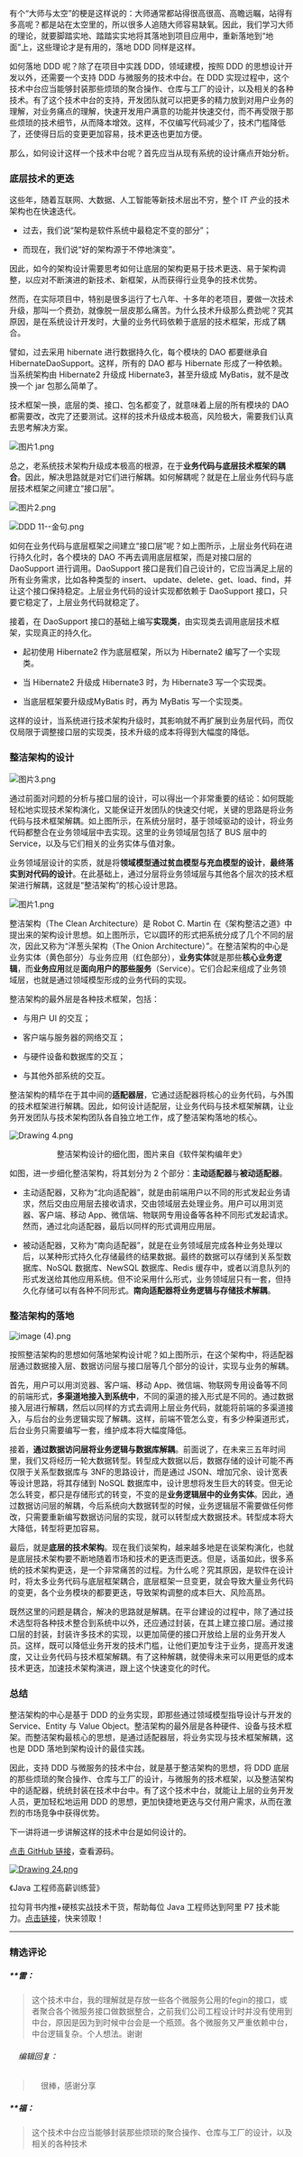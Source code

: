 <p data-nodeid="6485" class="">有个“大师与太空”的梗是这样说的：大师通常都站得很高很高、高瞻远瞩，站得有多高呢？都是站在太空里的，所以很多人追随大师容易缺氧。因此，我们学习大师的理论，就要脚踏实地、踏踏实实地将其落地到项目应用中，重新落地到“地面”上，这些理论才是有用的，落地 DDD 同样是这样。</p>
<p data-nodeid="6486">如何落地 DDD 呢？除了在项目中实践 DDD，领域建模，按照 DDD 的思想设计开发以外，还需要一个支持 DDD 与微服务的技术中台。在 DDD 实现过程中，这个技术中台应当能够封装那些烦琐的聚合操作、仓库与工厂的设计，以及相关的各种技术。有了这个技术中台的支持，开发团队就可以把更多的精力放到对用户业务的理解，对业务痛点的理解，快速开发用户满意的功能并快速交付，而不再受限于那些烦琐的技术细节，从而降本增效。这样，不仅编写代码减少了，技术门槛降低了，还使得日后的变更更加容易，技术更迭也更加方便。</p>
<p data-nodeid="6487">那么，如何设计这样一个技术中台呢？首先应当从现有系统的设计痛点开始分析。</p>
<h3 data-nodeid="6488">底层技术的更迭</h3>
<p data-nodeid="6489">这些年，随着互联网、大数据、人工智能等新技术层出不穷，整个 IT 产业的技术架构也在快速迭代。</p>
<ul data-nodeid="6490">
<li data-nodeid="6491">
<p data-nodeid="6492">过去，我们说“架构是软件系统中最稳定不变的部分”；</p>
</li>
<li data-nodeid="6493">
<p data-nodeid="6494">而现在，我们说“好的架构源于不停地演变”。</p>
</li>
</ul>
<p data-nodeid="6495">因此，如今的架构设计需要思考如何让底层的架构更易于技术更迭、易于架构调整，以应对不断演进的新技术、新框架，从而获得行业竞争的技术优势。</p>
<p data-nodeid="6496">然而，在实际项目中，特别是很多运行了七八年、十多年的老项目，要做一次技术升级，那叫一个费劲，就像脱一层皮那么痛苦。为什么技术升级那么费劲呢？究其原因，是在系统设计开发时，大量的业务代码依赖于底层的技术框架，形成了耦合。</p>
<p data-nodeid="6497">譬如，过去采用 hibernate 进行数据持久化，每个模块的 DAO 都要继承自 HibernateDaoSupport。这样，所有的 DAO 都与 Hibernate 形成了一种依赖。当系统架构由 Hibernate2 升级成 Hibernate3，甚至升级成 MyBatis，就不是改换一个 jar 包那么简单了。</p>
<p data-nodeid="6498">技术框架一换，底层的类、接口、包名都变了，就意味着上层的所有模块的 DAO 都需要改，改完了还要测试。这样的技术升级成本极高，风险极大，需要我们认真去思考解决方案。</p>
<p data-nodeid="6499"><img src="https://s0.lgstatic.com/i/image2/M01/03/7F/CgpVE1_cU7qANfJ9AAGBoHYkAH4499.png" alt="图片1.png" data-nodeid="6566"></p>
<p data-nodeid="6500">总之，老系统技术架构升级成本极高的根源，在于<strong data-nodeid="6572">业务代码与底层技术框架的耦合</strong>。因此，解决思路就是对它们进行解耦。如何解耦呢？就是在上层业务代码与底层技术框架之间建立“接口层”。</p>
<p data-nodeid="6501"><img src="https://s0.lgstatic.com/i/image2/M01/03/7D/Cip5yF_cU9WAcI51AAG19Z4AMUk696.png" alt="图片2.png" data-nodeid="6575"></p>
<p data-nodeid="6502"><img src="https://s0.lgstatic.com/i/image/M00/8B/1C/CgqCHl_bMT-AGb0pAAEhTDqU53U764.png" alt="DDD 11--金句.png" data-nodeid="6578"></p>
<p data-nodeid="6503">如何在业务代码与底层框架之间建立“接口层”呢？如上图所示，上层业务代码在进行持久化时，各个模块的 DAO 不再去调用底层框架，而是对接口层的 DaoSupport 进行调用。DaoSupport 接口是我们自己设计的，它应当满足上层的所有业务需求，比如各种类型的 insert、 update、delete、get、load、find，并让这个接口保持稳定。上层业务代码的设计实现都依赖于 DaoSupport 接口，只要它稳定了，上层业务代码就稳定了。</p>
<p data-nodeid="6504">接着，在 DaoSupport 接口的基础上编写<strong data-nodeid="6585">实现类</strong>，由实现类去调用底层技术框架，实现真正的持久化。</p>
<ul data-nodeid="6505">
<li data-nodeid="6506">
<p data-nodeid="6507">起初使用 Hibernate2 作为底层框架，所以为 Hibernate2 编写了一个实现类。</p>
</li>
<li data-nodeid="6508">
<p data-nodeid="6509">当 Hibernate2 升级成 Hibernate3 时，为 Hibernate3 写一个实现类。</p>
</li>
<li data-nodeid="6510">
<p data-nodeid="6511">当底层框架要升级成MyBatis 时，再为 MyBatis 写一个实现类。</p>
</li>
</ul>
<p data-nodeid="6512">这样的设计，当系统进行技术架构升级时，其影响就不再扩展到业务层代码，而仅仅局限于调整接口层的实现类，技术升级的成本将得到大幅度的降低。</p>
<h3 data-nodeid="6513">整洁架构的设计</h3>
<p data-nodeid="6514"><img src="https://s0.lgstatic.com/i/image2/M01/03/7F/CgpVE1_cU_SARXH3AADks5ecaDI652.png" alt="图片3.png" data-nodeid="6593"></p>
<p data-nodeid="6515">通过前面对问题的分析与接口层的设计，可以得出一个非常重要的结论：如何既能轻松地实现技术架构演化，又能保证开发团队的快速交付呢，关键的思路是将业务代码与技术框架解耦。如上图所示，在系统分层时，基于领域驱动的设计，将业务代码都整合在业务领域层中去实现。这里的业务领域层包括了 BUS 层中的 Service，以及与它们相关的业务实体与值对象。</p>
<p data-nodeid="6516">业务领域层设计的实质，就是将<strong data-nodeid="6604">领域模型通过贫血模型与充血模型的设计</strong>，<strong data-nodeid="6605">最终落实到对代码的设计</strong>。在此基础上，通过分层将业务领域层与其他各个层次的技术框架进行解耦，这就是“整洁架构”的核心设计思路。</p>
<p data-nodeid="6517"><img src="https://s0.lgstatic.com/i/image2/M01/03/83/CgpVE1_ceLqAPVyTAARGrJWSmWs085.png" alt="图片1.png" data-nodeid="6608"></p>
<p data-nodeid="6518">整洁架构（The Clean Architecture）是 Robot C. Martin 在《架构整洁之道》中提出来的架构设计思想。如上图所示，它以圆环的形式把系统分成了几个不同的层次，因此又称为“洋葱头架构（The Onion Architecture）”。在整洁架构的中心是业务实体（黄色部分）与业务应用（红色部分），<strong data-nodeid="6626">业务实体</strong>就是那些<strong data-nodeid="6627">核心业务逻辑</strong>，而<strong data-nodeid="6628">业务应用</strong>就是<strong data-nodeid="6629">面向用户的那些服务</strong>（Service）。它们合起来组成了业务领域层，也就是通过领域模型形成的业务代码的实现。</p>
<p data-nodeid="6519">整洁架构的最外层是各种技术框架，包括：</p>
<ul data-nodeid="6520">
<li data-nodeid="6521">
<p data-nodeid="6522">与用户 UI 的交互；</p>
</li>
<li data-nodeid="6523">
<p data-nodeid="6524">客户端与服务器的网络交互；</p>
</li>
<li data-nodeid="6525">
<p data-nodeid="6526">与硬件设备和数据库的交互；</p>
</li>
<li data-nodeid="6527">
<p data-nodeid="6528">与其他外部系统的交互。</p>
</li>
</ul>
<p data-nodeid="6529">整洁架构的精华在于其中间的<strong data-nodeid="6640">适配器层</strong>，它通过适配器将核心的业务代码，与外围的技术框架进行解耦。因此，如何设计适配层，让业务代码与技术框架解耦，让业务开发团队与技术架构团队各自独立地工作，成了整洁架构落地的核心。</p>
<p data-nodeid="6530"><img src="https://s0.lgstatic.com/i/image2/M01/01/5D/CgpVE1_Yge6AEg27AAOLJ2FjYts902.png" alt="Drawing 4.png" data-nodeid="6643"></p>
<div data-nodeid="6531"><p style="text-align:center">整洁架构设计的细化图，图片来自《软件架构编年史》</p></div>
<p data-nodeid="6532">如图，进一步细化整洁架构，将其划分为 2 个部分：<strong data-nodeid="6653">主动适配器</strong>与<strong data-nodeid="6654">被动适配器</strong>。</p>
<ul data-nodeid="6533">
<li data-nodeid="6534">
<p data-nodeid="6535">主动适配器，又称为“北向适配器”，就是由前端用户以不同的形式发起业务请求，然后交由应用层去接收请求，交由领域层去处理业务。用户可以用浏览器、客户端、移动 App、微信端、物联网专用设备等各种不同形式发起请求。然而，通过北向适配器，最后以同样的形式调用应用层。</p>
</li>
<li data-nodeid="6536">
<p data-nodeid="6537">被动适配器，又称为“南向适配器”，就是在业务领域层完成各种业务处理以后，以某种形式持久化存储最终的结果数据。最终的数据可以存储到关系型数据库、NoSQL 数据库、NewSQL 数据库、Redis 缓存中，或者以消息队列的形式发送给其他应用系统。但不论采用什么形式，业务领域层只有一套，但持久化存储可以有各种不同形式。<strong data-nodeid="6661">南向适配器将业务逻辑与存储技术解耦</strong>。</p>
</li>
</ul>
<h3 data-nodeid="6538">整洁架构的落地</h3>
<p data-nodeid="6539"><img src="https://s0.lgstatic.com/i/image2/M01/02/EE/Cip5yF_bMWWAYtJwAAEgzkERkwU966.png" alt="image (4).png" data-nodeid="6665"></p>
<p data-nodeid="6540">按照整洁架构的思想如何落地架构设计呢？如上图所示，在这个架构中，将适配器层通过数据接入层、数据访问层与接口层等几个部分的设计，实现与业务的解耦。</p>
<p data-nodeid="6541">首先，用户可以用浏览器、客户端、移动 App、微信端、物联网专用设备等不同的前端形式，<strong data-nodeid="6672">多渠道地接入到系统中</strong>，不同的渠道的接入形式是不同的。通过数据接入层进行解耦，然后以同样的方式去调用上层业务代码，就能将前端的多渠道接入，与后台的业务逻辑实现了解耦。这样，前端不管怎么变，有多少种渠道形式，后台业务只需要编写一套，维护成本将大幅度降低。</p>
<p data-nodeid="6542">接着，<strong data-nodeid="6682">通过数据访问层将业务逻辑与数据库解耦</strong>。前面说了，在未来三五年时间里，我们又将经历一轮大数据转型。转型成大数据以后，数据存储的设计可能不再仅限于关系型数据库与 3NF的思路设计，而是通过 JSON、增加冗余、设计宽表等设计思路，将其存储到 NoSQL 数据库中，设计思想将发生巨大的转变。但无论怎么转变，都只是存储形式的转变，不变的是<strong data-nodeid="6683">业务逻辑层中的业务实体</strong>。因此，通过数据访问层的解耦，今后系统向大数据转型的时候，业务逻辑层不需要做任何修改，只需要重新编写数据访问层的实现，就可以转型成大数据技术。转型成本将大大降低，转型将更加容易。</p>
<p data-nodeid="6543">最后，就是<strong data-nodeid="6689">底层的技术架构</strong>。现在我们谈架构，越来越多地是在谈架构演化，也就是底层技术架构要不断地随着市场和技术的更迭而更迭。但是，话虽如此，很多系统的技术架构更迭，是一个非常痛苦的过程。为什么呢？究其原因，是软件在设计时，将太多业务代码与底层框架耦合，底层框架一旦变更，就会导致大量业务代码的变更，各个业务模块的都要更迭，导致架构调整的成本巨大、风险高昂。</p>
<p data-nodeid="6544">既然这里的问题是耦合，解决的思路就是解耦。在平台建设的过程中，除了通过技术选型将各种技术整合到系统中以外，还应通过封装，在其上建立接口层。通过接口层的封装，封装许多技术的实现，以更加简便的接口开放给上层的业务开发人员。这样，既可以降低业务开发的技术门槛，让他们更加专注于业务，提高开发速度，又让业务代码与技术框架解耦。有了这种解耦，就使得未来可以用更低的成本技术更迭，加速技术架构演进，跟上这个快速变化的时代。</p>
<h3 data-nodeid="6545">总结</h3>
<p data-nodeid="6546">整洁架构的中心是基于 DDD 的业务实现，即那些通过领域模型指导设计与开发的 Service、Entity 与 Value Object。整洁架构的最外层是各种硬件、设备与技术框架。而整洁架构最核心的思想，是通过适配器层，将业务实现与技术框架解耦，这也是 DDD 落地到架构设计的最佳实践。</p>
<p data-nodeid="6547">因此，支持 DDD 与微服务的技术中台，就是基于整洁架构的思想，将 DDD 底层的那些烦琐的聚合操作、仓库与工厂的设计，与微服务的技术框架，以及整洁架构中的适配器，统统封装在技术中台中。有了这个技术中台，就能让上层的业务开发人员，更加轻松地运用 DDD 的思想，更加快捷地更迭与交付用户需求，从而在激烈的市场竞争中获得优势。</p>
<p data-nodeid="6548">下一讲将进一步讲解这样的技术中台是如何设计的。</p>
<p data-nodeid="6549"><a href="https://github.com/mooodo/demo-service2-support" data-nodeid="6697">点击 GitHub 链接</a>，查看源码。</p>
<p data-nodeid="6550"><a href="https://shenceyun.lagou.com/t/Mka" data-nodeid="6703"><img src="https://s0.lgstatic.com/i/image/M00/6F/ED/CgqCHl-3asqAMY9AAAhXSgFweBY030.png" alt="Drawing 24.png" data-nodeid="6702"></a></p>
<p data-nodeid="6551">《Java 工程师高薪训练营》</p>
<p data-nodeid="6552" class="te-preview-highlight">拉勾背书内推+硬核实战技术干货，帮助每位 Java 工程师达到阿里 P7 技术能力。<a href="https://shenceyun.lagou.com/t/Mka" data-nodeid="6708">点击链接</a>，快来领取！</p>

---

### 精选评论

##### **雷：
> 这个技术中台，我的理解就是存放一些各个微服务公用的fegin的接口，或者聚合各个微服务接口做数据整合，之前我们公司工程设计时并没有使用到中台，原因是因为到时候中台会是一个瓶颈。各个微服务又严重依赖中台，中台逻辑复杂。个人想法。谢谢

 ###### &nbsp;&nbsp;&nbsp; 编辑回复：
> &nbsp;&nbsp;&nbsp; 很棒，感谢分享

##### **福：
> 这个技术中台应当能够封装那些烦琐的聚合操作、仓库与工厂的设计，以及相关的各种技术

